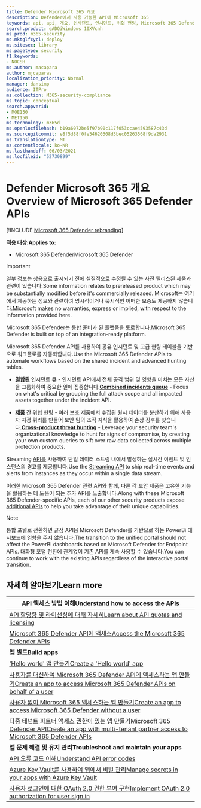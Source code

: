 ```yaml
---
title: Defender Microsoft 365 개요
description: Defender에서 사용 가능한 API에 Microsoft 365
keywords: api, api, 개요, 인시던트, 인시던트, 위협 헌팅, Microsoft 365 Defender
search.product: eADQiWindows 10XVcnh
ms.prod: m365-security
ms.mktglfcycl: deploy
ms.sitesec: library
ms.pagetype: security
f1.keywords:
- NOCSH
ms.author: macapara
author: mjcaparas
localization_priority: Normal
manager: dansimp
audience: ITPro
ms.collection: M365-security-compliance
ms.topic: conceptual
search.appverid:
- MOE150
- MET150
ms.technology: m365d
ms.openlocfilehash: b19a6072be5f97b90c117f053ccae4593587c43d
ms.sourcegitcommit: e8f5d88f0fe54620308d3bec05263568f9da2931
ms.translationtype: MT
ms.contentlocale: ko-KR
ms.lasthandoff: 06/03/2021
ms.locfileid: "52730899"
---
```

# <a name="overview-of--microsoft-365-defender-apis"></a><span data-ttu-id="4dea6-104">Defender Microsoft 365 개요</span><span class="sxs-lookup"><span data-stu-id="4dea6-104">Overview of  Microsoft 365 Defender APIs</span></span>

[!INCLUDE [Microsoft 365 Defender rebranding](../includes/microsoft-defender.md)]

<span data-ttu-id="4dea6-105">**적용 대상:**</span><span class="sxs-lookup"><span data-stu-id="4dea6-105">**Applies to:**</span></span>

- <span data-ttu-id="4dea6-106">Microsoft 365 Defender</span><span class="sxs-lookup"><span data-stu-id="4dea6-106">Microsoft 365 Defender</span></span>

> [!IMPORTANT]
> <span data-ttu-id="4dea6-107">일부 정보는 상용으로 출시되기 전에 실질적으로 수정될 수 있는 사전 릴리스된 제품과 관련이 있습니다.</span><span class="sxs-lookup"><span data-stu-id="4dea6-107">Some information relates to prereleased product which may be substantially modified before it's commercially released.</span></span> <span data-ttu-id="4dea6-108">Microsoft는 여기에서 제공하는 정보와 관련하여 명시적이거나 묵시적인 어떠한 보증도 제공하지 않습니다.</span><span class="sxs-lookup"><span data-stu-id="4dea6-108">Microsoft makes no warranties, express or implied, with respect to the information provided here.</span></span>

<span data-ttu-id="4dea6-109">Microsoft 365 Defender는 통합 준비가 된 플랫폼을 토로합니다.</span><span class="sxs-lookup"><span data-stu-id="4dea6-109">Microsoft 365 Defender is built on top of an integration-ready platform.</span></span>

<span data-ttu-id="4dea6-110">Microsoft 365 Defender API를 사용하여 공유 인시던트 및 고급 헌팅 테이블을 기반으로 워크플로를 자동화합니다.</span><span class="sxs-lookup"><span data-stu-id="4dea6-110">Use the Microsoft 365 Defender APIs to automate workflows based on the shared incident and advanced hunting tables.</span></span>

- <span data-ttu-id="4dea6-111">**[결합된](api-incident.md)** 인시던트 큐 - 인시던트 API에서 전체 공격 범위 및 영향을 미치는 모든 자산을 그룹화하여 중요한 일에 집중합니다.</span><span class="sxs-lookup"><span data-stu-id="4dea6-111">**[Combined incidents queue](api-incident.md)** - Focus on what's critical by grouping the full attack scope and all impacted assets together under the incident API.</span></span>

- <span data-ttu-id="4dea6-112">**[제품](api-advanced-hunting.md)** 간 위협 헌팅 - 여러 보호 제품에서 수집된 원시 데이터를 분산하기 위해 사용자 지정 쿼리를 만들어 보안 팀의 조직 지식을 활용하여 손상 징후를 찾습니다.</span><span class="sxs-lookup"><span data-stu-id="4dea6-112">**[Cross-product threat hunting](api-advanced-hunting.md)** - Leverage your security team's organizational knowledge to hunt for signs of compromise, by creating your own custom queries to sift over raw data collected across multiple protection products.</span></span>

<span data-ttu-id="4dea6-113">Streaming [API를](../defender-endpoint/raw-data-export.md) 사용하여 단일 데이터 스트림 내에서 발생하는 실시간 이벤트 및 인스턴스의 경고를 제공합니다.</span><span class="sxs-lookup"><span data-stu-id="4dea6-113">Use the [Streaming API](../defender-endpoint/raw-data-export.md) to ship real-time events and alerts from instances as they occur within a single data stream.</span></span>


<span data-ttu-id="4dea6-114">이러한 Microsoft 365 Defender 관련 API와 함께, 다른 각 보안 제품은 [](api-articles.md) 고유한 기능을 활용하는 데 도움이 되는 추가 API를 노출합니다.</span><span class="sxs-lookup"><span data-stu-id="4dea6-114">Along with these Microsoft 365 Defender-specific APIs, each of our other security products expose [additional APIs](api-articles.md) to help you take advantage of their unique capabilities.</span></span>


> [!NOTE]
> <span data-ttu-id="4dea6-115">통합 포털로 전환하면 끝점 API용 Microsoft Defender를 기반으로 하는 PowerBi 대시보드에 영향을 주지 않습니다.</span><span class="sxs-lookup"><span data-stu-id="4dea6-115">The transition to the unified portal should not affect the PowerBi dashboards based on Microsoft Defender for Endpoint APIs.</span></span> <span data-ttu-id="4dea6-116">대화형 포털 전환에 관계없이 기존 API를 계속 사용할 수 있습니다.</span><span class="sxs-lookup"><span data-stu-id="4dea6-116">You can continue to work with the existing APIs regardless of the interactive portal transition.</span></span>


## <a name="learn-more"></a><span data-ttu-id="4dea6-117">자세히 알아보기</span><span class="sxs-lookup"><span data-stu-id="4dea6-117">Learn more</span></span>

| <span data-ttu-id="4dea6-118">**API 액세스 방법 이해**</span><span class="sxs-lookup"><span data-stu-id="4dea6-118">**Understand how to access the APIs**</span></span> |
|-|
| [<span data-ttu-id="4dea6-119">API 할당량 및 라이선싱에 대해 자세히</span><span class="sxs-lookup"><span data-stu-id="4dea6-119">Learn about API quotas and licensing</span></span>](api-terms.md) |
| [<span data-ttu-id="4dea6-120">Microsoft 365 Defender API에 액세스</span><span class="sxs-lookup"><span data-stu-id="4dea6-120">Access the Microsoft 365 Defender APIs</span></span>](api-access.md) |
| <span data-ttu-id="4dea6-121">**앱 빌드**</span><span class="sxs-lookup"><span data-stu-id="4dea6-121">**Build apps**</span></span> |
| [<span data-ttu-id="4dea6-122">'Hello world' 앱 만들기</span><span class="sxs-lookup"><span data-stu-id="4dea6-122">Create a 'Hello world' app</span></span>](api-hello-world.md) |
| [<span data-ttu-id="4dea6-123">사용자를 대신하여 Microsoft 365 Defender API에 액세스하는 앱 만들기</span><span class="sxs-lookup"><span data-stu-id="4dea6-123">Create an app to access Microsoft 365 Defender APIs on behalf of a user</span></span>](api-create-app-user-context.md) |
| [<span data-ttu-id="4dea6-124">사용자 없이 Microsoft 365 액세스하는 앱 만들기</span><span class="sxs-lookup"><span data-stu-id="4dea6-124">Create an app to access Microsoft 365 Defender without a user</span></span>](api-create-app-web.md) |
| [<span data-ttu-id="4dea6-125">다중 테넌트 파트너 액세스 권한이 있는 앱 만들기Microsoft 365 Defender API</span><span class="sxs-lookup"><span data-stu-id="4dea6-125">Create an app with multi-tenant partner access to Microsoft 365 Defender APIs</span></span>](api-partner-access.md) |
| <span data-ttu-id="4dea6-126">**앱 문제 해결 및 유지 관리**</span><span class="sxs-lookup"><span data-stu-id="4dea6-126">**Troubleshoot and maintain your apps**</span></span> |
| [<span data-ttu-id="4dea6-127">API 오류 코드 이해</span><span class="sxs-lookup"><span data-stu-id="4dea6-127">Understand API error codes</span></span>](api-error-codes.md) |
| [<span data-ttu-id="4dea6-128">Azure Key Vault를 사용하여 앱에서 비밀 관리</span><span class="sxs-lookup"><span data-stu-id="4dea6-128">Manage secrets in your apps with Azure Key Vault</span></span>](/learn/modules/manage-secrets-with-azure-key-vault/) |
| [<span data-ttu-id="4dea6-129">사용자 로그인에 대한 OAuth 2.0 권한 부여 구현</span><span class="sxs-lookup"><span data-stu-id="4dea6-129">Implement OAuth 2.0 authorization for user sign in</span></span>](/azure/active-directory/develop/active-directory-v2-protocols-oauth-code) |